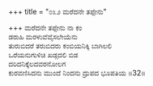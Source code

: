 +++
title = "೦೩೨ ಮರೆದನೇ ತಪ್ಪೇನು"

+++
ಮರೆದನೇ ತಪ್ಪೇನು ನಾ ಕಂ  
ಡರುಹಿ ಮರಳುವೆವೈಸಲೇಯೆನು  
ತುರುಬಿದರೆ ತರುಬಿದರು ಕಂಬಿಯನಿಕ್ಕಿ ಬಾಗಿಲಲಿ   
ಒರೆಯನುಗುಳಿಚಿ ಖಡ್ಗದಲಿ ಬಿಡ  
ದರಿದನಿಕ್ಕೆಲದವರನೋಲಗ      
ಕುರವಣಿಸಿದನು ಮುಂದೆ ನಿಂದನು ದ್ರುಪದ ಭೂಪತಿಯ     ॥32॥